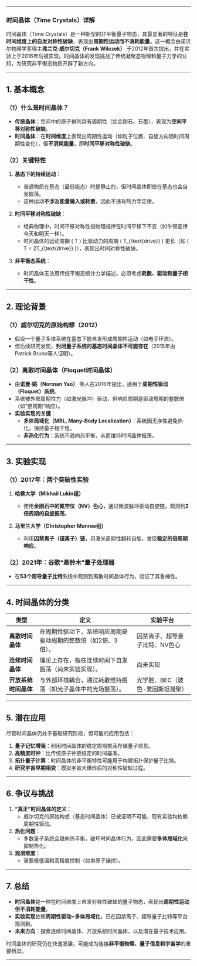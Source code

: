 
---

### **时间晶体（Time Crystals）详解**

时间晶体（Time Crystals）是一种新型的非平衡量子物态，其最显著的特征是**在时间维度上的自发对称性破缺**，表现出**周期性运动而不消耗能量**。这一概念由诺贝尔物理学奖得主**弗兰克·威尔切克（Frank Wilczek）** 于2012年首次提出，并在实验上于2016年后被实现。时间晶体的发现挑战了传统凝聚态物理和量子力学的认知，为研究非平衡态物质开辟了新方向。

---

## **1. 基本概念**
### **（1）什么是时间晶体？**
- **传统晶体**：空间中的原子排列具有周期性（如金刚石、石墨），表现为**空间平移对称性破缺**。
- **时间晶体**：在**时间维度**上表现出周期性运动（如粒子位置、自旋方向随时间周期性变化），但**不消耗能量**，即**时间平移对称性破缺**。

### **（2）关键特性**
1. **基态下的持续运动**：  
   - 普通物质在基态（最低能态）时是静止的，但时间晶体即使在基态也会自发振荡。
   - 这种运动**不涉及能量输入或耗散**，因此不违背热力学定律。
   
2. **时间平移对称性破缺**：  
   - 经典物理中，时间平移对称性指物理规律在时间平移下不变（如牛顿定律今天和明天一样）。
   - 时间晶体的运动周期 \( T \) 比驱动力的周期 \( T_{\text{drive}} \) 更长（如 \( T = 2T_{\text{drive}} \)），表现出时间对称性破缺。

3. **非平衡态系统**：  
   - 时间晶体无法用传统平衡态统计力学描述，必须考虑**耗散、驱动和量子相干性**。

---

## **2. 理论背景**
### **（1）威尔切克的原始构想（2012）**
- 假设一个量子多体系统在基态下能自发形成周期性运动（如电子环流）。
- 但后续研究发现，**封闭量子系统的基态时间晶体不可能存在**（2015年由Patrick Bruno等人证明）。

### **（2）离散时间晶体（Floquet时间晶体）**
- 由**诺曼·姚（Norman Yao）** 等人在2016年提出，适用于**周期性驱动（Floquet）系统**。
- 系统被外部周期性力（如激光脉冲）驱动，但响应周期是驱动周期的整数倍（如“倍周期”响应）。
- **实验实现的关键**：
  - **多体局域化（MBL, Many-Body Localization）**：系统因无序性避免热化，保持量子相干性。
  - **非热化行为**：系统不趋向热平衡，从而维持时间晶体振荡。

---

## **3. 实验实现**
### **（1）2017年：两个突破性实验**
1. **哈佛大学（Mikhail Lukin组）**  
   - 使用**金刚石中的氮空位（NV）色心**，通过微波脉冲驱动自旋链，观测到**2倍周期的自旋振荡**。
   
2. **马里兰大学（Christopher Monroe组）**  
   - 利用**囚禁离子（镱离子）链**，用激光周期性翻转自旋，发现**稳定的倍周期响应**。

### **（2）2021年：谷歌“悬铃木”量子处理器**
- 在**53个超导量子比特**系统中观测到离散时间晶体行为，验证了其鲁棒性。

---

## **4. 时间晶体的分类**
| **类型**          | **定义**                                                                 | **实验平台**                     |
|-------------------|--------------------------------------------------------------------------|----------------------------------|
| **离散时间晶体**  | 在周期性驱动下，系统响应周期是驱动周期的整数倍（如2倍、3倍）。            | 囚禁离子、超导量子比特、NV色心   |
| **连续时间晶体**  | 理论上存在，指在连续时间下自发振荡（尚未实验实现）。                    | 尚未实现                         |
| **开放系统时间晶体** | 与外部环境耦合，通过耗散维持振荡（如光子晶体中的光场振荡）。            | 光学腔、BEC（玻色-爱因斯坦凝聚） |

---

## **5. 潜在应用**
尽管时间晶体仍处于基础研究阶段，但可能的应用包括：
1. **量子记忆增强**：利用时间晶体的稳定周期振荡存储量子信息。
2. **高精度时钟**：比传统原子钟更稳定的时间基准。
3. **拓扑量子计算**：时间晶体的非平衡特性可能用于构建拓扑保护量子比特。
4. **研究宇宙早期相变**：模拟宇宙大爆炸后的对称性破缺过程。

---

## **6. 争议与挑战**
1. **“真正”时间晶体的定义**：  
   - 威尔切克的原始构想（基态时间晶体）已被证明不可能，现有实验均依赖周期性驱动。
2. **热化问题**：  
   - 多数量子系统会趋向热平衡，破坏时间晶体行为，因此需要**多体局域化**来抑制热化。
3. **观测难度**：  
   - 需要极低温和高精度控制（如单原子操控）。

---

## **7. 总结**
- **时间晶体**是一种在时间维度上自发对称性破缺的量子物态，表现出**周期性运动但不消耗能量**。
- **实验实现**依赖**周期性驱动+多体局域化**，已在囚禁离子、超导量子比特等平台观测到。
- **未来方向**：探索连续时间晶体、开放系统时间晶体，以及潜在量子技术应用。

时间晶体的研究仍在快速发展，可能成为连接**非平衡物理、量子信息和宇宙学**的重要桥梁。

---

